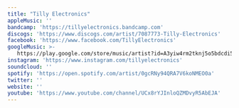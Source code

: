 ```yaml
---
title: "Tilly Electronics"
appleMusic: ''
bandcamp: 'https://tillyelectronics.bandcamp.com'
discogs: 'https://www.discogs.com/artist/7087773-Tilly-Electronics'
facebook: 'https://www.facebook.com/TillyElectronics'
googleMusic: >-
   https://play.google.com/store/music/artist?id=A3yiw4rm2tknj5o5bdcdi5fyloe
instagram: 'https://www.instagram.com/tillyelectronics'
soundcloud: ''
spotify: 'https://open.spotify.com/artist/0gcRNy94QRA7V6koNMEO0a'
twitter: ''
website: ''
youtube: 'https://www.youtube.com/channel/UCx8rYJInloQZMDvyR5AbEJA'
---
```

